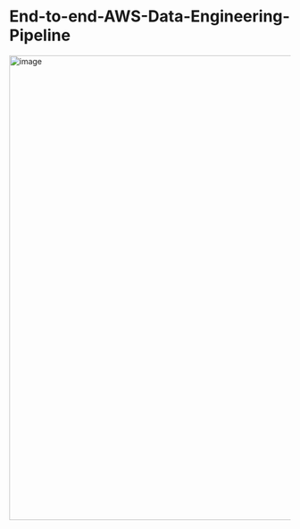 # End-to-end-AWS-Data-Engineering-Pipeline

<img width="832" alt="image" src="https://github.com/user-attachments/assets/fa6826b1-ccf1-4917-adf7-66691e011097" />

